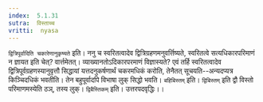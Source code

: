 ```yaml
---
index:  5.1.31
sutra:  विस्ताच्च
vritti:  nyasa
---
```


`द्वित्रिपूर्वादिति चकारेणानुकृष्यते` इति। ननु च स्वरितत्वादेव द्वित्रिग्रहणमनुवर्त्तिष्यते, स्वरितत्वे सत्यधिकारपरिमाणं न ज्ञायत इति चेत्? वार्त्तमेतत्। व्याख्यानतोऽदिकारपरमाणं विज्ञास्यते? एवं तर्हि स्वरितत्वादेव द्वित्रिपूर्वग्रहणस्यानुवृत्तौ सिद्धायां यत्तदनुकर्षणार्थं चकरमधिकं करोति, तेनैतत् सूचयति--अन्यदप्यत्र किञ्चिदधिकं भवतीति। तेन बहुपूर्वादपि विभाषा लुक् सिद्धो भवति। `बहिबिस्तम्` इति। `द्विबिस्तम्` इति द्वौ विस्तो परिमाणमस्येति ठञ्, तस्य लुक्। `द्विबैस्तिकम्` इति। उत्तरपदवृद्धिः।।

